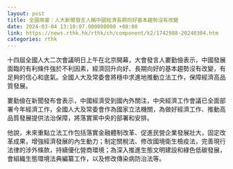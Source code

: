 ```yaml
---
layout: post
title: 全國兩會｜人大新聞發言人稱中國經濟長期向好基本趨勢沒有改變
date: 2024-03-04 13:10:07.000000000 +08:00
link: https://news.rthk.hk/rthk/ch/component/k2/1742988-20240304.htm
categories: rthk
---
```


十四屆全國人大二次會議明日上午在北京開幕，大會發言人婁勤儉表示，中國發展面臨的有利條件強於不利因素，經濟回升向好、長期向好的基本趨勢沒有改變，有足夠的信心和底氣。全國人大及常委會將穩中求進地推動立法工作，保障經濟高品質發展。

婁勤儉在新聞發布會表示，中國經濟受到國內外關注，中央經濟工作會議已全面部署今年經濟工作，全國人大及常委會作為國家立法機關，為做好經濟工作、推動高品質發展提供法治保障，將落實黨中央的部署和安排。

他說，未來重點立法工作包括落實金融體制改革、促進民營企業發展壯大，固定改革成果，增強經濟發展的內生動力；制定關稅法、修改國境衛生檢疫法，完善現行法律的涉外條款，持續優化營商環境；為深入推進生態文明建設和綠色低碳發展，會組織生態環境法典編纂工作，以及修改傳染病防治法等。
